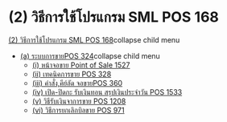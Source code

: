 # (2)    วิธีการใช้โปรแกรม SML POS  168

[(2) วิธีการใช้โปรแกรม SML POS
168](http://www.smlaccount.com/manual/?page_id=4069)collapse child menu

  * [(a) ระบบการขายPOS 324](http://www.smlaccount.com/manual/?page_id=4137)collapse child menu
    * [(i) หน้าจอขาย Point of Sale 1527](http://www.smlaccount.com/manual/?page_id=4141)
    * [(ii) เทคนิคการขาย POS 328](http://www.smlaccount.com/manual/?page_id=4145)
    * [(iii) คำสั่ง,คีย์ลัด จอขายPOS 360](http://www.smlaccount.com/manual/?page_id=4149)
    * [(iv) เปิด-ปิดกะ รับเงินทอน สรุปเงินประจำวัน POS 1533](http://www.smlaccount.com/manual/?page_id=4153)
    * [(v) วิธีรับเงินจาการขาย POS 1208](http://www.smlaccount.com/manual/?page_id=4157)
    * [(vi) วิธีการยกเลิกบิลขาย POS 971](http://www.smlaccount.com/manual/?page_id=4161)

